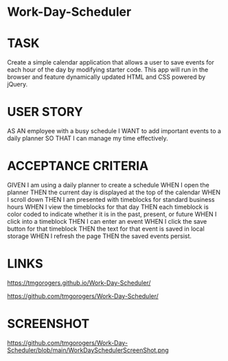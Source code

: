# Work-Day-Scheduler

# TASK

Create a simple calendar application that allows a user to save events for each hour of the day by modifying starter code. This app will run in the browser and feature dynamically updated HTML and CSS powered by jQuery.

# USER STORY
AS AN employee with a busy schedule
I WANT to add important events to a daily planner
SO THAT I can manage my time effectively.



# ACCEPTANCE CRITERIA
GIVEN I am using a daily planner to create a schedule
WHEN I open the planner
THEN the current day is displayed at the top of the calendar
WHEN I scroll down
THEN I am presented with timeblocks for standard business hours
WHEN I view the timeblocks for that day
THEN each timeblock is color coded to indicate whether it is in the past, present, or future
WHEN I click into a timeblock
THEN I can enter an event
WHEN I click the save button for that timeblock
THEN the text for that event is saved in local storage
WHEN I refresh the page
THEN the saved events persist.

# LINKS

https://tmgorogers.github.io/Work-Day-Scheduler/

https://github.com/tmgorogers/Work-Day-Scheduler/


# SCREENSHOT
https://github.com/tmgorogers/Work-Day-Scheduler/blob/main/WorkDaySchedulerScreenShot.png
